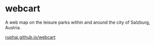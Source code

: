# webcart
A web map on the leisure parks within and around the city of Salzburg, Austria. 

<a href="https://ruphai.github.io/webcarto/">ruphai.github.io/webcart<a/>
